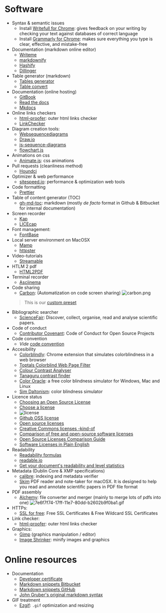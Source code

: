# Software

* Syntax & semantic issues
	 - Install [Writefull for Chrome](https://chrome.google.com/webstore/detail/writefull/aolaabonkiegkggfdgjjehchjmjfanng/related): gives feedback on your writing by checking your text against databases of correct language
	 - Install [Grammarly for Chrome](https://chrome.google.com/webstore/detail/grammarly-for-chrome/kbfnbcaeplbcioakkpcpgfkobkghlhen): makes sure everything you type is clear, effective, and mistake-free
* Documentation (markdown online editor)
	 - [Writeme](http://writeme.mattstow.com/)
	 - [markdownify](http://www.amitmerchant.com/markdownify-web)
	 - [Hashify](http://hashify.me)
	 - [Dillinger](https://dillinger.io)
* Table generator (markdown)
	 - [Tables generator](https://www.tablesgenerator.com/markdown_tables)
	 - [Table convert](https://tableconvert.com/)
* Documentation (online hosting)
	 - [GitBook](https://www.gitbook.com/)
	 - [Read the docs](https://readthedocs.org/)
	 - [Mkdocs](http://www.mkdocs.org/)
* Online links checkers
	 - [html-proofer](https://github.com/gjtorikian/html-proofer): outer html links checker 
	 - [LinkChecker](https://www.deadlinkchecker.com/)
* Diagram creation tools:
     - [Websequencediagrams](https://www.websequencediagrams.com/)
	 - [Draw.io](https://www.draw.io/)
	 - [js-sequence-diagrams](https://bramp.github.io/js-sequence-diagrams/)
	 - [flowchart.js](http://flowchart.js.org/)
* Animations on css
	 - [Animate.js](https://github.com/juliangarnier/anime/): css animations
* Pull requests (cleanliness method)
	 - [Houndci](https://houndci.com/)
* Optimizer & web performance
     - [sitespeed.io](https://www.sitespeed.io/): performance & optimization web tools
* Code formatting
	 - [Prettier](https://prettier.io)
* Table of content generator (TOC)
	 - [gh-md-toc](https://github.com/ekalinin/github-markdown-toc): markdown (mostly _de facto_ format in Github & Bitbucket for internal documentation)
* Screen recorder
	 - [Kap](https://getkap.co/)
	 - [LICEcap](https://www.cockos.com/licecap/)
* Font management:
     - [FontBase](https://fontba.se/)
* Local server environment on MacOSX
     - [Mamp](https://www.mamp.info)
     - [httpster](https://github.com/SimbCo/httpster)
* Video-tutorials
	 - [Streamable](https://streamable.com/)
* HTLM 2 pdf
	 - [HTML2PDF](https://wkhtmltopdf.org)
* Terminal recorder
     - [Asciinema](https://asciinema.org/)
* Code sharing
	 - [Carbon](https://carbon.now.sh/): (Automatization on code screen sharing)
	 ![carbon.png](https://bitbucket.org/repo/ekyaeEE/images/1492497760-prototype.png)
	 > This is our [custom preset](https://bitbucket.org/imhicihu/good-practices-on-repository-creation/downloads/carbon-config.json)
* Bibliographic searcher
     - [ScienceFair](http://sciencefair-app.com): Discover, collect, organise, read and analyse scientific papers.
* Code of conduct
	 - [Contributor Covenant](https://www.contributor-covenant.org/): Code of Conduct for Open Source Projects
* Code convention
	 - _Vide_ [code convention](https://bitbucket.org/imhicihu/good-practices-on-repository-creation/src/master/code_convention.md)
* Accesibility
	 - [Colorblindly](https://chrome.google.com/webstore/detail/colorblindly/floniaahmccleoclneebhhmnjgdfijgg): Chrome extension that simulates colorblindness in a web browser
	 - [Toptals Colorblind Web Page Filter](https://www.toptal.com/designers/colorfilter)
	 - [Colour Contrast Analyser](https://github.com/ThePacielloGroup/CCAe/releases/tag/v1.0.0)
	 - [Tanaguru contrast finder](https://github.com/Tanaguru/Contrast-Finder)
	 - [Color Oracle](https://colororacle.org/): a free color blindness simulator for Windows, Mac and Linux
	 - [Sim Daltonism](https://michelf.ca/projects/sim-daltonism/): color blindness simulator
* Licence status
	 - [Choosing an Open Source License](https://blog.github.com/2013-07-15-choosing-an-open-source-license)
	 - [Choose a license](https://choosealicense.com)
	 - ![license](https://bitbucket.org/repo/ekyaeEE/images/1238371074-appendix.png)
	 - [Github OSS license](https://github.com/github/choosealicense.com)
	 - [Open source licenses](https://opensource.org/licenses)
	 - [Creative Commons licenses -kind-of](https://creativecommons.org/choose)
	 - [Comparison of free and open-source software licenses](https://en.wikipedia.org/wiki/Comparison_of_free_and_open-source_software_licenses)
	 - [Open Source Licenses Comparison Guide](https://itsfoss.com/open-source-licenses-explained)
	 - [Software Licenses in Plain English](https://tldrlegal.com)
* Readability
	 - [Readability formulas](https://en.wikipedia.org/wiki/Readability#Popular_readability_formulas)
	 - [readable.io](https://app.readable.com/text/?demo)
	 - [Get your document's readability and level statistics](https://support.office.com/en-us/article/get-your-document-s-readability-and-level-statistics-85b4969e-e80a-4777-8dd3-f7fc3c8b3fd2?ui=en-US&rs=en-US&ad=US)
* Metadata (Dublin Core & XMP specifications)
     - [calibre](https://calibre-ebook.com): indexing and metadata verifier
     - [Skim](https://skim-app.sourceforge.io) PDF reader and note-taker for macOSX. It is designed to help you read and annotate scientific papers in PDF file format
* PDF assembly
     - [Alchemy](https://github.com/dawnlabs/alchemy): file converter and merger (mainly to merge lots of pdfs into one)
     ![7e6f7f74-17ff-11e7-80dd-b2602b9f0ba1.gif](https://bitbucket.org/repo/5qA7gpA/images/2680327398-7e6f7f74-17ff-11e7-80dd-b2602b9f0ba1.gif)
* HTTPs:
     - [SSL for free](https://www.sslforfree.com/): Free SSL Certificates & Free Wildcard SSL Certificates
* Link checker:
     - [html-proofer](https://github.com/gjtorikian/html-proofer): outer html links checker
* Graphics:
     - [Gimp](https://www.gimp.org/) (graphics manipulation / editor)
     - [Image Shrinker](https://github.com/stefansl/image-shrinker): minify images and graphics 

# Online resources

* Documentation
     - [Developer certificate](https://developercertificate.org/)
	 - [Markdown snippets Bitbucket](https://bitbucket.org/tutorials/markdowndemo)
	 - [Markdown snippets GitHub](https://guides.github.com/features/mastering-markdown/)
	 - [John Gruber's original markdown syntax](https://daringfireball.net/projects/markdown/syntax.text)
* GIF treatment
	 - [Ezgif](https://ezgif.com/): ```.gif``` optimization and resizing